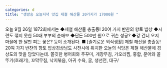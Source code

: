 ```yaml
---
categories: d
title: "생방송 오늘저녁 맛집 제철 해산물 20가지가 17000원 "
---
```

오늘 9월 26일  1872회에서는 ◆제철 해산물 총출동! 20여 가지 반찬의 향토 밥상 ◆시련도 꺾지 못한 50대 부부의 순애보 ◆단돈 500만 원으로 귀촌 성공? ◆강 건너 오지마을에 한 달만 피는 꽃은? 등이 소개된다. ■ [슬기로운 외식생활] 제철 해산물 총출동! 20여 가지 반찬의 향토 밥상경상남도 사천시에 위치한 오늘의 식당은 제철 해산물에 경상도의 맛을 담았다는데. 쫄깃한 병어회와 주꾸미, 게장무침, 가오리찜, 홍합, 문어와 꼴뚜기(호래기), 꼬막무침, 낙지볶음, 아귀 수육, 굴, 생선전, 대구/